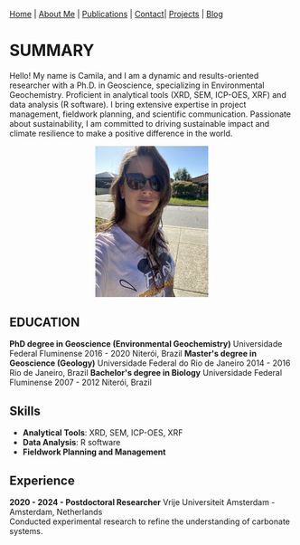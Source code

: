 [Home](./index.md) | [About Me](./about.md) | [Publications](./Publications.md) | [Contact](./contact.md)| [Projects](./projects.md) | [Blog](./blog.md)

# SUMMARY

Hello!
My name is Camila, and I am a dynamic and results-oriented researcher with a Ph.D. in Geoscience, specializing in Environmental Geochemistry. Proficient in analytical tools (XRD, SEM, ICP-OES, XRF) and data analysis (R software). I bring extensive expertise in project management, fieldwork planning, and scientific communication. Passionate about sustainability, I am committed to driving sustainable impact and climate resilience to make a positive difference in the world.

<div style="text-align: center;">
  <img src="IMG_4007.jpeg" alt="Myself" width="200">
</div>

## EDUCATION

**PhD degree in Geoscience (Environmental Geochemistry)**
Universidade Federal Fluminense
2016 - 2020 Niterói, Brazil
**Master's degree in Geoscience (Geology)**
Universidade Federal do Rio de Janeiro
2014 - 2016 Rio de Janeiro, Brazil
**Bachelor's degree in Biology**
Universidade Federal Fluminense
2007 - 2012 Niterói, Brazil

## Skills

- **Analytical Tools**: XRD, SEM, ICP-OES, XRF
- **Data Analysis**: R software
- **Fieldwork Planning and Management**

## Experience

**2020 - 2024 - Postdoctoral Researcher**
<span class="light-blue">Vrije Universiteit Amsterdam</span> - Amsterdam, Netherlands  
Conducted experimental research to refine the understanding of carbonate systems.
